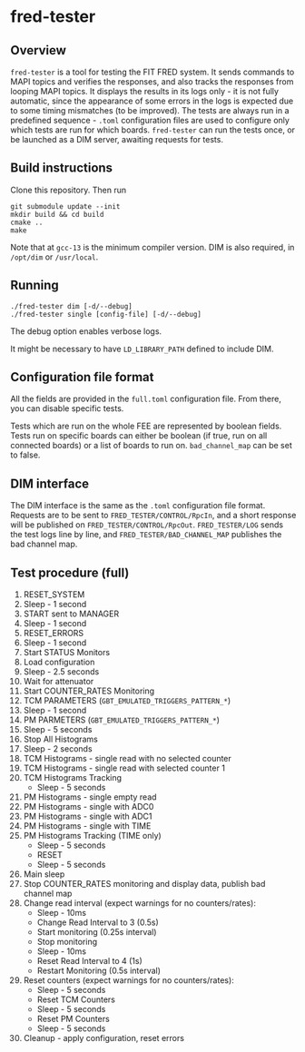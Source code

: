 # fred-tester

## Overview
`fred-tester` is a tool for testing the FIT FRED system. It sends commands to MAPI topics and verifies the responses, and also tracks the responses from looping MAPI topics. 
It displays the results in its logs only - it is not fully automatic, since the appearance of some errors in the logs is expected due to some timing mismatches (to be improved).
The tests are always run in a predefined sequence - `.toml` configuration files are used to configure only which tests are run for which boards.
`fred-tester` can run the tests once, or be launched as a DIM server, awaiting requests for tests.

## Build instructions
Clone this repository. Then run
```
git submodule update --init
mkdir build && cd build
cmake ..
make
```
Note that at `gcc-13` is the minimum compiler version. DIM is also required, in `/opt/dim` or `/usr/local`.

## Running
```
./fred-tester dim [-d/--debug]
./fred-tester single [config-file] [-d/--debug]
```
The debug option enables verbose logs.

It might be necessary to have `LD_LIBRARY_PATH` defined to include DIM.

## Configuration file format
All the fields are provided in the `full.toml` configuration file. From there, you can disable specific tests.

Tests which are run on the whole FEE are represented by boolean fields. Tests run on specific boards can either be boolean (if true, run on all connected boards) or a list of boards to run on. `bad_channel_map` can be set to false.

## DIM interface
The DIM interface is the same as the `.toml` configuration file format.
Requests are to be sent to `FRED_TESTER/CONTROL/RpcIn`, and a short response will be published on `FRED_TESTER/CONTROL/RpcOut`.
`FRED_TESTER/LOG` sends the test logs line by line, and `FRED_TESTER/BAD_CHANNEL_MAP` publishes the bad channel map.

## Test procedure (full)
1. RESET_SYSTEM
2. Sleep - 1 second
3. START sent to MANAGER
4. Sleep - 1 second
5. RESET_ERRORS
6. Sleep - 1 second
7. Start STATUS Monitors
8. Load configuration
9. Sleep - 2.5 seconds
10. Wait for attenuator
11. Start COUNTER_RATES Monitoring
12. TCM PARAMETERS (`GBT_EMULATED_TRIGGERS_PATTERN_*`)
13. Sleep - 1 second
14. PM PARMETERS (`GBT_EMULATED_TRIGGERS_PATTERN_*`)
15. Sleep - 5 seconds
16. Stop All Histograms
17. Sleep - 2 seconds
18. TCM Histograms - single read with no selected counter
19. TCM Histograms - single read with selected counter 1
20. TCM Histograms Tracking 
    - Sleep - 5 seconds
21. PM Histograms - single empty read
22. PM Histograms - single with ADC0
23. PM Histograms - single with ADC1
24. PM Histograms - single with TIME
25. PM Histograms Tracking (TIME only)
    - Sleep - 5 seconds
    - RESET
    - Sleep - 5 seconds
26. Main sleep
27. Stop COUNTER_RATES monitoring and display data, publish bad channel map
28. Change read interval (expect warnings for no counters/rates):
    - Sleep - 10ms
    - Change Read Interval to 3 (0.5s)
    - Start monitoring (0.25s interval)
    - Stop monitoring
    - Sleep - 10ms
    - Reset Read Interval to 4 (1s)
    - Restart Monitoring (0.5s interval)
29. Reset counters (expect warnings for no counters/rates):
    - Sleep - 5 seconds
    - Reset TCM Counters
    - Sleep - 5 seconds
    - Reset PM Counters
    - Sleep - 5 seconds
30. Cleanup - apply configuration, reset errors
